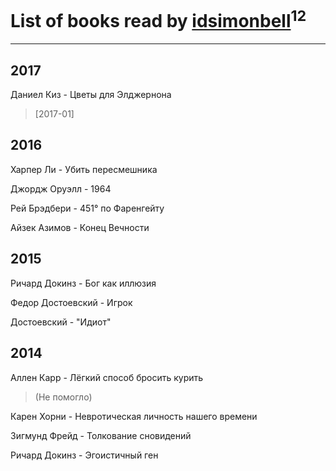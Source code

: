 # List of books read by [idsimonbell](http://vk.com/id380554090)<sup>12</sup>
---

## 2017

Даниел Киз - Цветы для Элджернона
> [2017-01] 



## 2016

Харпер Ли - Убить пересмешника


Джордж Оруэлл - 1964


Рей Брэдбери - 451° по Фаренгейту


Айзек Азимов - Конец Вечности



## 2015

Ричард Докинз - Бог как иллюзия


Федор Достоевский - Игрок


Достоевский - "Идиот"



## 2014

Аллен Карр - Лёгкий способ бросить курить
> (Не помогло)


Карен Хорни - Невротическая личность нашего времени


Зигмунд Фрейд - Толкование сновидений


Ричард Докинз - Эгоистичный ген



